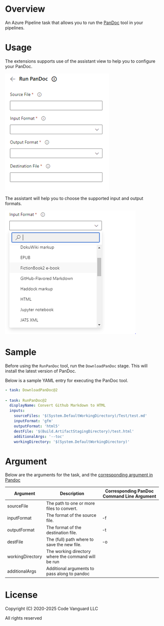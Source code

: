 # Overview

An Azure Pipeline task that allows you to run the [PanDoc](https://pandoc.org/) tool in your pipelines.

# Usage
The extensions supports use of the assistant view to help you to configure your PanDoc.

![Assistant view](images/assistant.PNG)

The assistant will help you to choose the supported input and output formats.

![Format parameters](images/formats.PNG)

# Sample 

Before using the `RunPanDoc` tool, run the `DownloadPanDoc` stage. This will install the latest version of PanDoc.

Below is a sample YAML entry for executing the PanDoc tool.

```yaml
- task: DownloadPanDoc@2

- task: RunPanDoc@2
  displayName: Convert Github Markdown to HTML
  inputs:
    sourceFiles: '$(System.DefaultWorkingDirectory)/Test/test.md'
    inputFormat: 'gfm'
    outputFormat: 'html5'
    destFile: '$(Build.ArtifactStagingDirectory)/test.html'
    additionalArgs: '--toc'
    workingDirectory: '$(System.DefaultWorkingDirectory)'
```

# Argument

Below are the arguments for the task, and the [corresponding argument in Pandoc](https://pandoc.org/MANUAL.html#general-options)

| Argument         | Description                                         | Corresponding PanDoc Command Line Argument |
|------------------|-----------------------------------------------------|--------------------------------------------|
| sourceFile       | The path to one or more files to convert.           |                                            |
| inputFormat      | The format of the source file.                      | -f                                         |
| outputFormat     | The format of the destination file.                 | -t                                         |
| destFile         | The (full) path where to save the new file.         | -o                                         |
| workingDirectory | The working directory where the command will be run |                                            |
| additionalArgs   | Additional arguments to pass along to pandoc        |                                            |

# License 
Copyright (C) 2020-2025 Code Vanguard LLC

All rights reserved